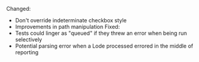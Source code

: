 Changed:
  - Don't override indeterminate checkbox style
  - Improvements in path manipulation
Fixed:
  - Tests could linger as "queued" if they threw an error when being run selectively
  - Potential parsing error when a Lode processed errored in the middle of reporting
